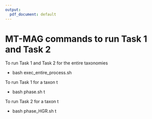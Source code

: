 ```yaml
---
output:
  pdf_document: default
---
```

# MT-MAG commands to run Task 1 and Task 2

To run Task 1 and Task 2 for the entire taxonomies

- bash exec_entire_process.sh

To run Task 1 for a taxon t 

- bash phase.sh t

To run Task 2 for a taxon t

- bash phase_HGR.sh t
